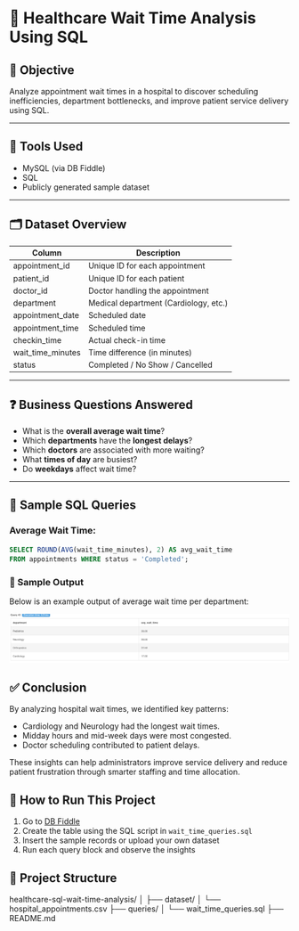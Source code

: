 # 🏥 Healthcare Wait Time Analysis Using SQL

## 📌 Objective

Analyze appointment wait times in a hospital to discover scheduling inefficiencies, department bottlenecks, and improve patient service delivery using SQL.

---

## 🧰 Tools Used
- MySQL (via DB Fiddle)
- SQL
- Publicly generated sample dataset

---

## 🗂️ Dataset Overview

| Column | Description |
|--------|-------------|
| appointment_id | Unique ID for each appointment |
| patient_id | Unique ID for each patient |
| doctor_id | Doctor handling the appointment |
| department | Medical department (Cardiology, etc.) |
| appointment_date | Scheduled date |
| appointment_time | Scheduled time |
| checkin_time | Actual check-in time |
| wait_time_minutes | Time difference (in minutes) |
| status | Completed / No Show / Cancelled |

---

## ❓ Business Questions Answered

- What is the **overall average wait time**?
- Which **departments** have the **longest delays**?
- Which **doctors** are associated with more waiting?
- What **times of day** are busiest?
- Do **weekdays** affect wait time?

---

## 🧪 Sample SQL Queries

### Average Wait Time:
```sql
SELECT ROUND(AVG(wait_time_minutes), 2) AS avg_wait_time 
FROM appointments WHERE status = 'Completed';
```

### 📸 Sample Output

Below is an example output of average wait time per department:

![Sample Output](images/department_wait_time.png)

## ✅ Conclusion

By analyzing hospital wait times, we identified key patterns:
- Cardiology and Neurology had the longest wait times.
- Midday hours and mid-week days were most congested.
- Doctor scheduling contributed to patient delays.

These insights can help administrators improve service delivery and reduce patient frustration through smarter staffing and time allocation.

## 🚀 How to Run This Project

1. Go to [DB Fiddle](https://www.db-fiddle.com/)
2. Create the table using the SQL script in `wait_time_queries.sql`
3. Insert the sample records or upload your own dataset
4. Run each query block and observe the insights

## 📂 Project Structure

healthcare-sql-wait-time-analysis/
│
├── dataset/
│ └── hospital_appointments.csv
├── queries/
│ └── wait_time_queries.sql
├── README.md